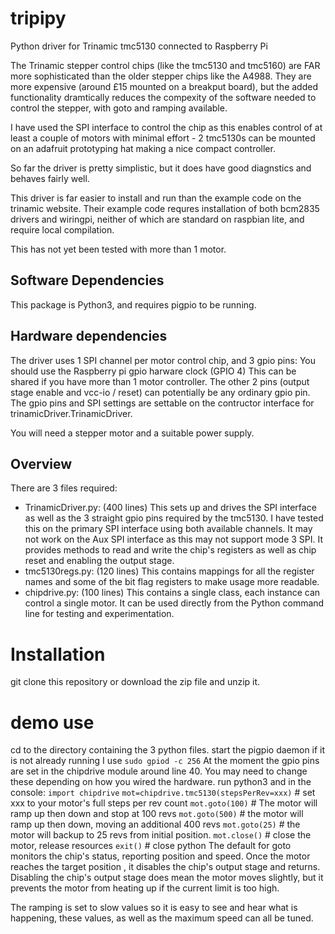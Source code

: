 # tripipy
Python driver for Trinamic tmc5130 connected to Raspberry Pi

The Trinamic stepper control chips (like the tmc5130 and tmc5160) are FAR more sophisticated than the older 
stepper chips like the A4988. They are more expensive (around £15 mounted on a breakput board), but the 
added functionality dramtically reduces the compexity of the software needed to control the stepper, with goto 
and ramping available.

I have used the SPI interface to control the chip as this enables control of at least a couple of motors with minimal
effort - 2 tmc5130s can be mounted on an adafruit prototyping hat making a nice compact controller.

So far the driver is pretty simplistic, but it does have good diagnstics and behaves fairly well.

This driver is far easier to install and run than the example code on the trinamic website. Their example code 
requres installation of both bcm2835 drivers and wiringpi, neither of which are standard on raspbian lite, and require
local compilation.

This has not yet been tested with more than 1 motor.

## Software Dependencies
This package is Python3, and requires pigpio to be running.

## Hardware dependencies
The driver uses 1 SPI channel per motor control chip, and 3 gpio pins:
You should use the Raspberry pi gpio harware clock (GPIO 4) This can be shared if you have more than 1 motor controller.
The other 2 pins (output stage enable and vcc-io / reset) can potentially be any ordinary gpio pin. The gpio pins and SPI settings are settable on the contructor interface for trinamicDriver.TrinamicDriver.

You will need a stepper motor and a suitable power supply.

## Overview
There are 3 files required:
- TrinamicDriver.py: (400 lines) This sets up and drives the SPI interface as well as the 3 straight gpio pins required by the tmc5130. I have tested this on the primary SPI interface using both available channels. It may not work on the Aux SPI interface as this may not support mode 3 SPI. It provides methods to read and write the chip's registers as well as chip reset and enabling the output stage.
- tmc5130regs.py: (120 lines) This contains mappings for all the register names and some of the bit flag registers to make usage more readable.
- chipdrive.py: (100 lines) This contains a single class, each instance can control a single motor. It can be used directly from the Python command line for testing and experimentation.


# Installation
git clone this repository or download the zip file and unzip it.

# demo use
cd to the directory containing the 3 python files.
start the pigpio daemon if it is not already running I use `sudo gpiod -c 256`
At the moment the gpio pins are set in the chipdrive module around line 40. You may need to change these depending on how you wired the hardware.
run python3 and in the console:
`import chipdrive`
`mot=chipdrive.tmc5130(stepsPerRev=xxx)`    # set xxx to your motor's full steps per rev count
`mot.goto(100)`                             # The motor will ramp up then down and stop at 100 revs
`mot.goto(500)`                             # the motor will ramp up then down, moving an additional 400 revs
`mot.goto(25)`                              # the motor will backup to 25 revs from initial position.
`mot.close()`                               # close the motor, release resources
`exit()`                                    # close python
The default for goto monitors the chip's status, reporting position and speed. Once the motor reaches the target position , it disables the chip's output stage and returns. Disabling the chip's output stage does mean the motor moves slightly, but it prevents the motor from heating up if the current limit is too high.

The ramping is set to slow values so it is easy to see and hear what is happening, these values, as well as the maximum speed can all be tuned.
